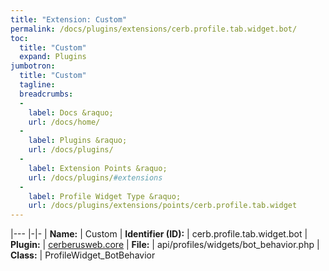 ```yaml
---
title: "Extension: Custom"
permalink: /docs/plugins/extensions/cerb.profile.tab.widget.bot/
toc:
  title: "Custom"
  expand: Plugins
jumbotron:
  title: "Custom"
  tagline: 
  breadcrumbs:
  -
    label: Docs &raquo;
    url: /docs/home/
  -
    label: Plugins &raquo;
    url: /docs/plugins/
  -
    label: Extension Points &raquo;
    url: /docs/plugins/#extensions
  -
    label: Profile Widget Type &raquo;
    url: /docs/plugins/extensions/points/cerb.profile.tab.widget
---
```


|---
|-|-
| **Name:** | Custom
| **Identifier (ID):** | cerb.profile.tab.widget.bot
| **Plugin:** | [cerberusweb.core](/docs/plugins/cerberusweb.core/)
| **File:** | api/profiles/widgets/bot_behavior.php
| **Class:** | ProfileWidget_BotBehavior

